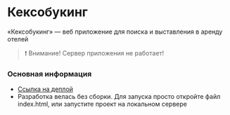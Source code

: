# Кексобукинг
«Кексобукинг» — веб приложение для поиска и выставления в аренду отелей

> ❗️ Внимание! Сервер приложения не работает!

### Основная информация
- [Ссылка на деплой](https://nikitasech.github.io/keksobooking)
- Разработка велась без сборки. Для запуска просто откройте файл index.html, или запустите проект на локальном сервере
